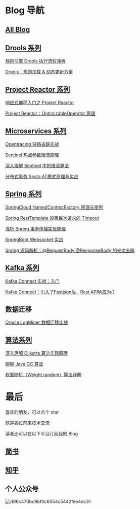 # Blog 导航

## [All Blog](https://github.com/TavenYin/Blog2/labels/Blog)

## [Drools 系列](https://github.com/TavenYin/Blog2/labels/Drools)

[规则引擎 Drools 执行流程浅析](https://github.com/TavenYin/Blog2/issues/2)

[Drools：规则加载 & 动态更新方案](https://github.com/TavenYin/Blog2/issues/1)

## [Project Reactor 系列](https://github.com/TavenYin/Blog2/labels/Project%20Reactor)

[响应式编程入门之 Project Reactor](https://github.com/TavenYin/Blog2/issues/23)

[Project Reactor：OptimizableOperator 原理](https://github.com/TavenYin/Blog2/issues/24)

## [Microservices 系列](https://github.com/TavenYin/Blog2/labels/Microservices)

[Opentracing 链路追踪实战](https://github.com/TavenYin/Blog2/issues/22)

[Sentinel 热点参数限流原理](https://github.com/TavenYin/Blog2/issues/20)

[深入理解 Sentinel 中的限流算法](https://github.com/TavenYin/Blog2/issues/19)

[分布式事务 Seata AT模式原理与实战](https://github.com/TavenYin/Blog2/issues/8)

## [Spring 系列](https://github.com/TavenYin/Blog2/labels/Spring)

[SpringCloud NamedContextFactory 原理与使用](https://github.com/TavenYin/Blog2/issues/13)

[Spring RestTemplate 设置每次请求的 Timeout](https://github.com/TavenYin/Blog2/issues/12)

[浅析 Spring 事务传播实现原理](https://github.com/TavenYin/Blog2/issues/11)

[SpringBoot Websocket 实战](https://github.com/TavenYin/Blog2/issues/10)

[Spring 源码解析：@RequestBody @ResponseBody 的来龙去脉](https://github.com/TavenYin/Blog2/issues/9)

## [Kafka 系列](https://github.com/TavenYin/Blog2/labels/Kafka)

[Kafka Connect 实战：入门](https://github.com/TavenYin/Blog2/issues/5)

[Kafka Connect：引入了Fastjson后，Rest API响应为{}](https://github.com/TavenYin/Blog2/issues/6)

## 数据迁移

[Oracle LogMiner 数据迁移实战](https://github.com/TavenYin/Blog2/issues/4)

## [算法系列](https://github.com/TavenYin/Blog2/labels/Algorithm)

[深入理解 Dijkstra 算法实现原理](https://github.com/TavenYin/Blog2/issues/3)

[聊聊 Java GC 算法](https://github.com/TavenYin/Blog2/issues/17)

[权重随机（Weight random）算法详解](https://github.com/TavenYin/Blog2/issues/18)

# 最后
喜欢的朋友，可以点个 star

欢迎各位前来技术交流

读者还可以在以下平台订阅我的 Blog

## [简书](https://www.jianshu.com/u/cd682de00804)

## [知乎](https://www.zhihu.com/people/yintianwen/posts)

## 个人公众号
![d96c470bc9bf0c6054c5442fee4dc31](https://user-images.githubusercontent.com/16395809/172974413-fd4ff37a-2f7b-4419-b1d1-e6bf492e2e38.jpg)



